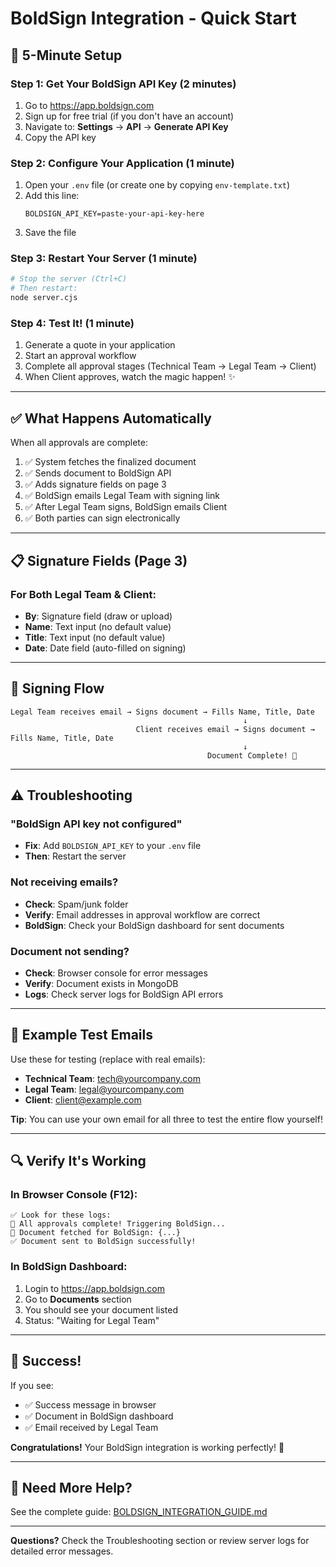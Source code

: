 # BoldSign Integration - Quick Start

## 🚀 5-Minute Setup

### Step 1: Get Your BoldSign API Key (2 minutes)

1. Go to https://app.boldsign.com
2. Sign up for free trial (if you don't have an account)
3. Navigate to: **Settings** → **API** → **Generate API Key**
4. Copy the API key

### Step 2: Configure Your Application (1 minute)

1. Open your `.env` file (or create one by copying `env-template.txt`)
2. Add this line:
   ```env
   BOLDSIGN_API_KEY=paste-your-api-key-here
   ```
3. Save the file

### Step 3: Restart Your Server (1 minute)

```bash
# Stop the server (Ctrl+C)
# Then restart:
node server.cjs
```

### Step 4: Test It! (1 minute)

1. Generate a quote in your application
2. Start an approval workflow
3. Complete all approval stages (Technical Team → Legal Team → Client)
4. When Client approves, watch the magic happen! ✨

---

## ✅ What Happens Automatically

When all approvals are complete:

1. ✅ System fetches the finalized document
2. ✅ Sends document to BoldSign API
3. ✅ Adds signature fields on page 3
4. ✅ BoldSign emails Legal Team with signing link
5. ✅ After Legal Team signs, BoldSign emails Client
6. ✅ Both parties can sign electronically

---

## 📋 Signature Fields (Page 3)

### For Both Legal Team & Client:
- **By**: Signature field (draw or upload)
- **Name**: Text input (no default value)
- **Title**: Text input (no default value)
- **Date**: Date field (auto-filled on signing)

---

## 🎯 Signing Flow

```
Legal Team receives email → Signs document → Fills Name, Title, Date
                                                    ↓
                            Client receives email → Signs document → Fills Name, Title, Date
                                                    ↓
                                            Document Complete! 🎉
```

---

## ⚠️ Troubleshooting

### "BoldSign API key not configured"
- **Fix**: Add `BOLDSIGN_API_KEY` to your `.env` file
- **Then**: Restart the server

### Not receiving emails?
- **Check**: Spam/junk folder
- **Verify**: Email addresses in approval workflow are correct
- **BoldSign**: Check your BoldSign dashboard for sent documents

### Document not sending?
- **Check**: Browser console for error messages
- **Verify**: Document exists in MongoDB
- **Logs**: Check server logs for BoldSign API errors

---

## 📧 Example Test Emails

Use these for testing (replace with real emails):

- **Technical Team**: tech@yourcompany.com
- **Legal Team**: legal@yourcompany.com
- **Client**: client@example.com

**Tip**: You can use your own email for all three to test the entire flow yourself!

---

## 🔍 Verify It's Working

### In Browser Console (F12):
```
✅ Look for these logs:
📝 All approvals complete! Triggering BoldSign...
📄 Document fetched for BoldSign: {...}
✅ Document sent to BoldSign successfully!
```

### In BoldSign Dashboard:
1. Login to https://app.boldsign.com
2. Go to **Documents** section
3. You should see your document listed
4. Status: "Waiting for Legal Team"

---

## 🎉 Success!

If you see:
- ✅ Success message in browser
- ✅ Document in BoldSign dashboard
- ✅ Email received by Legal Team

**Congratulations!** Your BoldSign integration is working perfectly! 🎊

---

## 📖 Need More Help?

See the complete guide: [BOLDSIGN_INTEGRATION_GUIDE.md](./BOLDSIGN_INTEGRATION_GUIDE.md)

---

**Questions?** Check the Troubleshooting section or review server logs for detailed error messages.

